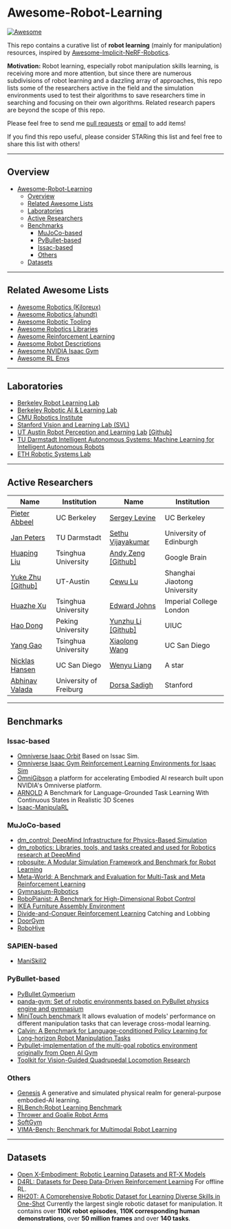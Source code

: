 # Awesome-Robot-Learning

[![Awesome](https://cdn.rawgit.com/sindresorhus/awesome/d7305f38d29fed78fa85652e3a63e154dd8e8829/media/badge.svg)](https://github.com/sindresorhus/awesome)

This repo contains a curative list of **robot learning** (mainly for manipulation) resources, inspired by [Awesome-Implicit-NeRF-Robotics](https://github.com/zubair-irshad/Awesome-Implicit-NeRF-Robotics). <br> 

**Motivation:** Robot learning, especially robot manipulation skills learning, is receiving more and more attention, but since there are numerous subdivisions of robot learning and a dazzling array of approaches, this repo lists some of the researchers active in the field and the simulation environments used to test their algorithms to save researchers time in searching and focusing on their own algorithms. Related research papers are beyond the scope of this repo.  <br>

Please feel free to send me [pull requests](https://github.com/RayYoh/Awesome-Robot-Learning/blob/master/how-to-RP.md) or [email](mailto:rayyohhust@gmail.com) to add items! <br> 

If you find this repo useful, please consider STARing this list and feel free to share this list with others!

---
## Overview

- [Awesome-Robot-Learning](#awesome-robot-learning)
  - [Overview](#overview)
  - [Related Awesome Lists](#related-awesome-lists)
  - [Laboratories](#laboratories)
  - [Active Researchers](#active-researchers)
  - [Benchmarks](#benchmarks)
    - [MuJoCo-based](#mujoco-based)
    - [PyBullet-based](#pybullet-based)
    - [Issac-based](#issac-based)
    - [Others](#others)
  - [Datasets](#datasets)

---
## Related Awesome Lists
* [Awesome Robotics (Kiloreux)](https://github.com/kiloreux/awesome-robotics)
* [Awesome Robotics (ahundt)](https://github.com/ahundt/awesome-robotics)
* [Awesome Robotic Tooling](https://github.com/protontypes/awesome-robotic-tooling)
* [Awesome Robotics Libraries](https://github.com/jslee02/awesome-robotics-libraries)
* [Awesome Reinforcement Learning](https://github.com/aikorea/awesome-rl/)
* [Awesome Robot Descriptions](https://github.com/robot-descriptions/awesome-robot-descriptions)
* [Awesome NVIDIA Isaac Gym](https://github.com/wangcongrobot/awesome-isaac-gym)
* [Awesome RL Envs](https://github.com/clvrai/awesome-rl-envs)

---
## Laboratories
* [Berkeley Robot Learning Lab](https://rll.berkeley.edu/research.html)
* [Berkeley Robotic AI & Learning Lab](http://rail.eecs.berkeley.edu/index.html)
* [CMU Robotics Institute](https://www.ri.cmu.edu/)
* [Stanford Vision and Learning Lab (SVL)](https://svl.stanford.edu/)
* [UT Austin Robot Perception and Learning Lab](https://rpl.cs.utexas.edu/) [[Github]](https://github.com/UT-Austin-RPL)
* [TU Darmstadt Intelligent Autonomous Systems: Machine Learning for Intelligent Autonomous Robots](https://www.ias.informatik.tu-darmstadt.de/#IAS)
* [ETH Robotic Systems Lab](https://rsl.ethz.ch/)
---
## Active Researchers
| Name                                                         | Institution            | Name                                                         | Institution                  |
| ------------------------------------------------------------ | ---------------------- | ------------------------------------------------------------ | ---------------------------- |
| [Pieter Abbeel](https://i3.cs.berkeley.edu/)                 | UC Berkeley            | [Sergey Levine](https://people.eecs.berkeley.edu/~svlevine/) | UC Berkeley                  |
| [Jan Peters](https://www.ias.informatik.tu-darmstadt.de/Member/JanPeters) | TU Darmstadt           | [Sethu Vijayakumar](https://homepages.inf.ed.ac.uk/svijayak/) | University of Edinburgh      |
| [Huaping Liu](https://sites.google.com/site/thuliuhuaping)   | Tsinghua University    | [Andy Zeng](https://andyzeng.github.io/) [[Github]](https://github.com/andyzeng) | Google Brain                 |
| [Yuke Zhu](https://www.cs.utexas.edu/~yukez/) [[Github]](https://github.com/yukezhu) | UT-Austin              | [Cewu Lu](https://www.mvig.org/)                             | Shanghai Jiaotong University |
| [Huazhe Xu](http://hxu.rocks/)                               | Tsinghua University    | [Edward Johns](https://www.robot-learning.uk/)               | Imperial College London      |
| [Hao Dong](https://zsdonghao.github.io/)                     | Peking University      | [Yunzhu Li](https://yunzhuli.github.io/) [[Github]](https://github.com/yunzhuli) | UIUC                         |
| [Yang Gao](http://people.iiis.tsinghua.edu.cn/~gaoyang/yang-gao.weebly.com/index.html) | Tsinghua University    | [Xiaolong Wang](https://xiaolonw.github.io/index.html)       | UC San Diego                 |
| [Nicklas Hansen](https://nicklashansen.github.io/)           | UC San Diego           | [Wenyu Liang](https://www.liangwenyu.com/welcome)            | A star                       |
| [Abhinav Valada](https://scholar.google.com/citations?hl=en&user=LcARjz0AAAAJ&view_op=list_works&sortby=pubdate) | University of Freiburg | [Dorsa Sadigh](https://iliad.stanford.edu/people/)           | Stanford                     |

---
## Benchmarks
### Issac-based
* [Omniverse Isaac Orbit](https://github.com/NVIDIA-Omniverse/Orbit) Based on Issac Sim.
* [Omniverse Isaac Gym Reinforcement Learning Environments for Isaac Sim](https://github.com/NVIDIA-Omniverse/OmniIsaacGymEnvs)
* [OmniGibson](https://github.com/StanfordVL/OmniGibson) a platform for accelerating Embodied AI research built upon NVIDIA's Omniverse platform.
* [ARNOLD](https://github.com/arnold-benchmark/arnold) A Benchmark for Language-Grounded Task Learning With Continuous States in Realistic 3D Scenes
* [Isaac-ManipulaRL](https://github.com/cypypccpy/Isaac-ManipulaRL)

### MuJoCo-based
* [dm_control: DeepMind Infrastructure for Physics-Based Simulation](https://github.com/deepmind/dm_control)
* [dm_robotics: Libraries, tools, and tasks created and used for Robotics research at DeepMind](https://github.com/deepmind/dm_robotics)
* [robosuite: A Modular Simulation Framework and Benchmark for Robot Learning](https://robosuite.ai/)
* [Meta-World: A Benchmark and Evaluation for Multi-Task and Meta Reinforcement Learning](https://meta-world.github.io/)
* [Gymnasium-Robotics](https://github.com/Farama-Foundation/Gymnasium-Robotics)
* [RoboPianist: A Benchmark for High-Dimensional Robot Control](https://kzakka.com/robopianist/)
* [IKEA Furniture Assembly Environment](https://clvrai.github.io/furniture/)
* [Divide-and-Conquer Reinforcement Learning](https://github.com/dibyaghosh/dnc) Catching and Lobbing
* [DoorGym](https://github.com/PSVL/DoorGym)
* [RoboHive](https://github.com/vikashplus/robohive)

### SAPIEN-based
* [ManiSkill2](https://github.com/haosulab/ManiSkill2/tree/main)

### PyBullet-based
* [PyBullet Gymperium](https://github.com/benelot/pybullet-gym)
* [panda-gym: Set of robotic environments based on PyBullet physics engine and gymnasium](https://github.com/qgallouedec/panda-gym)
* [MiniTouch benchmark](https://github.com/ServiceNow/MiniTouch) It allows evaluation of models' performance on different manipulation tasks that can leverage cross-modal learning.
* [Calvin: A Benchmark for Language-conditioned Policy Learning for Long-horizon Robot Manipulation Tasks](http://calvin.cs.uni-freiburg.de/) 
* [Pybullet-implementation of the multi-goal robotics environment originally from Open AI Gym](https://github.com/IanYangChina/pybullet_multigoal_gym)
* [Toolkit for Vision-Guided Quadrupedal Locomotion Research ](https://github.com/Mehooz/vision4leg)

### Others
* [Genesis](https://github.com/Genesis-Embodied-AI/Genesis) A generative and simulated physical realm for general-purpose embodied-AI learning.
* [RLBench:Robot Learning Benchmark](https://sites.google.com/view/rlbench)
* [Thrower and Goalie Robot Arms](https://github.com/muddasser27/Thrower_Goalie_RobotArms)
* [SoftGym](https://github.com/Xingyu-Lin/softgym)
* [VIMA-Bench: Benchmark for Multimodal Robot Learning](https://github.com/vimalabs/VIMABench)
---
## Datasets
* [Open X-Embodiment: Robotic Learning Datasets and RT-X Models](https://robotics-transformer-x.github.io/)
* [D4RL: Datasets for Deep Data-Driven Reinforcement Learning](https://sites.google.com/view/d4rl/home) For offline RL.
* [RH20T: A Comprehensive Robotic Dataset for Learning Diverse Skills in One-Shot](https://rh20t.github.io/) Currently the largest single robotic dataset for manipulation. It contains over **110K robot episodes**, **110K corresponding human demonstrations**, over **50 million frames** and over **140 tasks**. 
